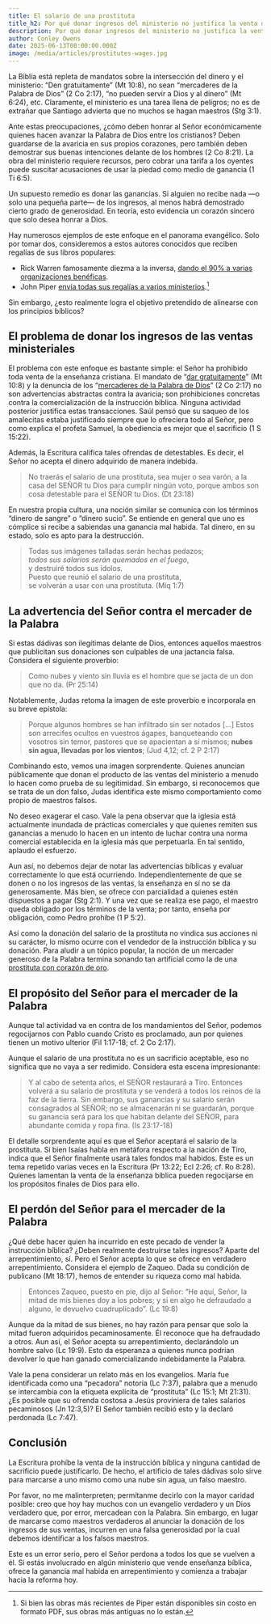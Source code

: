 ```yaml
---
title: El salario de una prostituta
title_h2: Por qué donar ingresos del ministerio no justifica la venta de la enseñanza cristiana
description: Por qué donar ingresos del ministerio no justifica la venta de la enseñanza cristiana
author: Conley Owens
date: 2025-06-13T00:00:00.000Z
image: /media/articles/prostitutes-wages.jpg
---
```



La Biblia está repleta de mandatos sobre la intersección del dinero y el ministerio: “Den gratuitamente” (Mt 10:8), no sean “mercaderes de la Palabra de Dios” (2 Co 2:17), “no pueden servir a Dios y al dinero” (Mt 6:24), etc. Claramente, el ministerio es una tarea llena de peligros; no es de extrañar que Santiago advierta que no muchos se hagan maestros (Stg 3:1).

Ante estas preocupaciones, ¿cómo deben honrar al Señor económicamente quienes hacen avanzar la Palabra de Dios entre los cristianos? Deben guardarse de la avaricia en sus propios corazones, pero también deben demostrar sus buenas intenciones delante de los hombres (2 Co 8:21). La obra del ministerio requiere recursos, pero cobrar una tarifa a los oyentes puede suscitar acusaciones de usar la piedad como medio de ganancia (1 Ti 6:5).

Un supuesto remedio es donar las ganancias. Si alguien no recibe nada —o solo una pequeña parte— de los ingresos, al menos habrá demostrado cierto grado de generosidad. En teoría, esto evidencia un corazón sincero que solo desea honrar a Dios.

Hay numerosos ejemplos de este enfoque en el panorama evangélico. Solo por tomar dos, consideremos a estos autores conocidos que reciben regalías de sus libros populares:

* Rick Warren famosa­mente diezma a la inversa, [dando el 90% a varias organizaciones benéficas](https://bigthink.com/videos/what-is-a-reverse-tithe/).
* John Piper [envía todas sus regalías a varios ministerios](https://www.desiringgod.org/interviews/millions-sold-no-money-taken).[^1]

Sin embargo, ¿esto realmente logra el objetivo pretendido de alinearse con los principios bíblicos?


## El problema de donar los ingresos de las ventas ministeriales

El problema con este enfoque es bastante simple: el Señor ha prohibido toda venta de la enseñanza cristiana. El mandato de “[dar gratuitamente](https://sellingjesus.org/articles/freely-give-today)” (Mt 10:8) y la denuncia de los “[mercaderes de la Palabra de Dios](https://sellingjesus.org/articles/commercializing-gods-word)” (2 Co 2:17) no son advertencias abstractas contra la avaricia; son prohibiciones concretas contra la comercialización de la instrucción bíblica. Ninguna actividad posterior justifica estas transacciones. Saúl pensó que su saqueo de los amalecitas estaba justificado siempre que lo ofreciera todo al Señor, pero como explica el profeta Samuel, la obediencia es mejor que el sacrificio (1 S 15:22).

Además, la Escritura califica tales ofrendas de detestables. Es decir, el Señor no acepta el dinero adquirido de manera indebida.

> No traerás el salario de una prostituta, sea mujer o sea varón, a la casa del SEÑOR tu Dios para cumplir ningún voto, porque ambos son cosa detestable para el SEÑOR tu Dios. (Dt 23:18)

En nuestra propia cultura, una noción similar se comunica con los términos “dinero de sangre” o “dinero sucio”. Se entiende en general que uno es cómplice si recibe a sabiendas una ganancia mal habida. Tal dinero, en su estado, solo es apto para la destrucción.

> Todas sus imágenes talladas serán hechas pedazos;\
> _todos sus salarios serán quemados en el fuego_,\
> y destruiré todos sus ídolos.\
> Puesto que reunió el salario de una prostituta,\
> se volverán a usar con una prostituta. (Miq 1:7)


## La advertencia del Señor contra el mercader de la Palabra

Si estas dádivas son ilegítimas delante de Dios, entonces aquellos maestros que publicitan sus donaciones son culpables de una jactancia falsa. Considera el siguiente proverbio:

> Como nubes y viento sin lluvia es el hombre que se jacta de un don que no da. (Pr 25:14)

Notablemente, Judas retoma la imagen de este proverbio e incorpora­la en su breve epístola:

> Porque algunos hombres se han infiltrado sin ser notados […] Estos son arrecifes ocultos en vuestros ágapes, banqueteando con vosotros sin temor, pastores que se apacientan a sí mismos; __nubes sin agua, llevadas por los vientos__; (Jud 4,12; cf. 2 P 2:17)

Combinando esto, vemos una imagen sorprendente. Quienes anuncian públicamente que donan el producto de las ventas del ministerio a menudo lo hacen como prueba de su legitimidad. Sin embargo, si reconocemos que se trata de un don falso, Judas identifica este mismo comportamiento como propio de maestros falsos.

No deseo exagerar el caso. Vale la pena observar que la iglesia está actualmente inundada de prácticas comerciales y que quienes remiten sus ganancias a menudo lo hacen en un intento de luchar contra una norma comercial establecida en la iglesia más que perpetuarla. En tal sentido, aplaudo el esfuerzo.

Aun así, no debemos dejar de notar las advertencias bíblicas y evaluar correctamente lo que está ocurriendo. Independientemente de que se donen o no los ingresos de las ventas, la enseñanza en sí no se da generosamente. Más bien, se ofrece con parcialidad a quienes estén dispuestos a pagar (Stg 2:1). Y una vez que se realiza ese pago, el maestro queda obligado por los términos de la venta; por tanto, enseña por obligación, como Pedro prohíbe (1 P 5:2).

Así como la donación del salario de la prostituta no vindica sus acciones ni su carácter, lo mismo ocurre con el vendedor de la instrucción bíblica y su donación. Para aludir a un tópico popular, la noción de un mercader generoso de la Palabra termina sonando tan artificial como la de una [prostituta con corazón de oro](https://en.wikipedia.org/wiki/Hooker_with_a_heart_of_gold).


## El propósito del Señor para el mercader de la Palabra

Aunque tal actividad va en contra de los mandamientos del Señor, podemos regocijarnos con Pablo cuando Cristo es proclamado, aun por quienes tienen un motivo ulterior (Fil 1:17-18; cf. 2 Co 2:17).

Aunque el salario de una prostituta no es un sacrificio aceptable, eso no significa que no vaya a ser redimido. Considera esta escena impresionante:

> Y al cabo de setenta años, el SEÑOR restaurará a Tiro. Entonces volverá a su salario de prostituta y se venderá a todos los reinos de la faz de la tierra. Sin embargo, sus ganancias y su salario serán consagrados al SEÑOR; no se almacenarán ni se guardarán, porque su ganancia será para los que habitan delante del SEÑOR, para abundante comida y ropa fina. (Is 23:17-18)

El detalle sorprendente aquí es que el Señor aceptará el salario de la prostituta. Si bien Isaías habla en metáfora respecto a la nación de Tiro, indica que el Señor finalmente usará tales fondos mal habidos. Este es un tema repetido varias veces en la Escritura (Pr 13:22; Ecl 2:26; cf. Ro 8:28). Quienes lamentan la venta de la enseñanza bíblica pueden regocijarse en los propósitos finales de Dios para ello.


## El perdón del Señor para el mercader de la Palabra

¿Qué debe hacer quien ha incurrido en este pecado de vender la instrucción bíblica? ¿Deben realmente destruirse tales ingresos? Aparte del arrepentimiento, sí. Pero el Señor acepta lo que se ofrece en verdadero arrepentimiento. Considera el ejemplo de Zaqueo. Dada su condición de publicano (Mt 18:17), hemos de entender su riqueza como mal habida.

> Entonces Zaqueo, puesto en pie, dijo al Señor: “He aquí, Señor, la mitad de mis bienes doy a los pobres; y si en algo he defraudado a alguno, le devuelvo cuadruplicado”. (Lc 19:8)

Aunque da la mitad de sus bienes, no hay razón para pensar que solo la mitad fueron adquiridos pecaminosamente. Él reconoce que ha defraudado a otros. Aun así, el Señor acepta su arrepentimiento, declarándolo un hombre salvo (Lc 19:9). Esto da esperanza a quienes nunca podrían devolver lo que han ganado comercializando indebidamente la Palabra.

Vale la pena considerar un relato más en los evangelios. María fue identificada como una “pecadora” notoria (Lc 7:37), palabra que a menudo se intercambia con la etiqueta explícita de “prostituta” (Lc 15:1; Mt 21:31). ¿Es posible que su ofrenda costosa a Jesús proviniera de tales salarios pecaminosos (Jn 12:3,5)? El Señor también recibió esto y la declaró perdonada (Lc 7:47).


## Conclusión

La Escritura prohíbe la venta de la instrucción bíblica y ninguna cantidad de sacrificio puede justificarlo. De hecho, el artificio de tales dádivas solo sirve para marcarse a uno mismo como una nube sin agua, un falso maestro.

Por favor, no me malinterpreten; permítanme decirlo con la mayor caridad posible: creo que hoy hay muchos con un evangelio verdadero y un Dios verdadero que, por error, mercadean con la Palabra. Sin embargo, en lugar de marcarse como maestros verdaderos al anunciar la donación de los ingresos de sus ventas, incurren en una falsa generosidad por la cual debemos identificar a los falsos maestros.

Este es un error serio, pero el Señor perdona a todos los que se vuelven a él. Si estás involucrado en algún ministerio que vende enseñanza bíblica, ofrece la ganancia mal habida en arrepentimiento y comienza a trabajar hacia la reforma hoy.


[^1]: Si bien las obras más recientes de Piper están disponibles sin costo en formato PDF, sus obras más antiguas no lo están.
